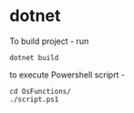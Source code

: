 # dotnet

To build project - run

`dotnet build`

to execute Powershell scriprt - 

```
cd OsFunctions/
./script.ps1
```
